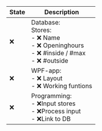 ﻿State | Description
---------|----------
❌ | Database:<br/>Stores:<br/>- ❌ Name<br/>- ❌ Openinghours<br/>- ❌ #inside / #max<br/>- ❌ #outside
❌ | WPF-app:<br/>- ❌ Layout<br/>- ❌ Working funtions
❌ | Programming:<br/>- ❌Input stores<br/>- ❌Process input<br/>- ❌Link to DB